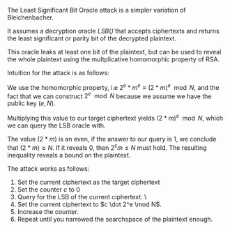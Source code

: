 The Least Significant Bit Oracle attack is a simpler variation of
Bleichenbacher.

It assumes a decryption oracle $LSB(\dot)$ that accepts ciphertexts and returns the
least significant or parity bit of the decrypted plaintext.

This oracle leaks at least one bit of the plaintext, but can be used to reveal the whole plaintext using the multplicative homomorphic property of RSA.

Intuition for the attack is as follows:

We use the homomorphic property, i.e $2^e * m^e \equiv (2 * m)^e \mod N$, and the fact that we can construct $2^e \mod N$ because we assume we have the public key $(e, N)$.

Multiplying this value to our target ciphertext yields $(2 * m)^e \mod N$, which we can query the LSB oracle with.

The value $(2 * m)$ is an even, if the answer to our query is $1$, we conclude that $(2 * m) \ge N$. If it reveals 0, then $2^c m \leq N$ must hold.
The resulting inequality reveals a bound on the plaintext.



The attack works as follows:

1. Set the current ciphertext as the target ciphertext
2. Set the counter $c$ to $0$
3. Query for the LSB of the current ciphertext. \
4. Set the current ciphertext to $c \dot 2^e \mod N$.
5. Increase the counter.
6. Repeat until you narrowed the searchspace of the plaintext enough.
